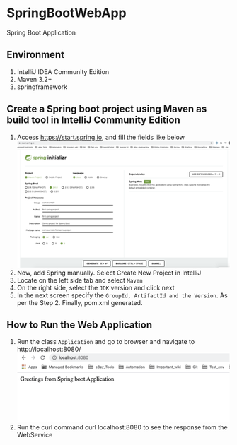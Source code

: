 # SpringBootWebApp
Spring  Boot Application

## Environment
1. IntelliJ IDEA Community Edition
2. Maven 3.2+
3. springframework

Create a Spring boot project using Maven as build tool in IntelliJ Community Edition
------------------------------------------------------------------------------------

1. Access  https://start.spring.io, and fill the fields like below
![Spring_boot](https://github.com/priya006/SpringBootWebApp/blob/master/Spring%20Initializer.png)
2. Now, add Spring manually. Select Create New Project in IntelliJ
3. Locate on the left side tab and select `Maven`
4. On the right side, select the `JDK` version and click next
5. In the next screen specify the `GroupId, ArtifactId and the Version`. As per the Step 2. Finally, pom.xml generated.

How to Run the Web Application
----------------------------
1. Run the class `Application` and go to browser and navigate to http://localhost:8080/
![SpringBoot](https://github.com/priya006/SpringBootWebApp/blob/master/SpringbootWebApp.png)
2. Run the curl command curl localhost:8080 to see the response from the WebService




